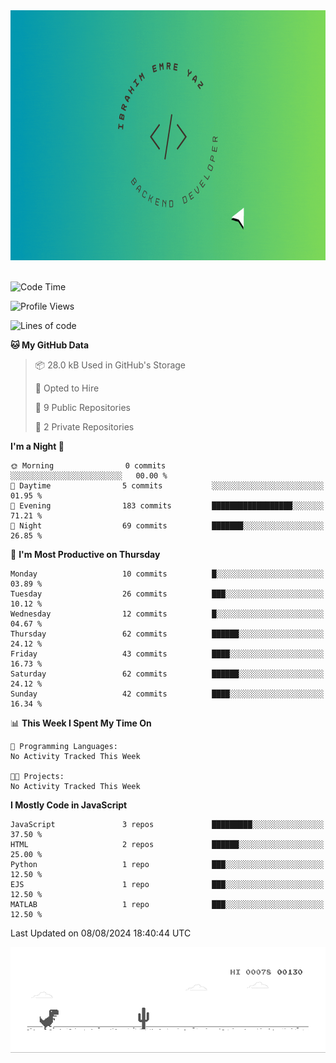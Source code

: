 <a href="https://emre-yaz.github.io/" target="_blank">
  <img src="Logo.gif" alt="Personal Logo" width="900" height="400">
</a>
<br>
<br>

<!--START_SECTION:waka-->
![Code Time](http://img.shields.io/badge/Code%20Time-19%20hrs%2021%20mins-blue)

![Profile Views](http://img.shields.io/badge/Profile%20Views-0-blue)

![Lines of code](https://img.shields.io/badge/From%20Hello%20World%20I%27ve%20Written-615.8%20thousand%20lines%20of%20code-blue)

**🐱 My GitHub Data** 

> 📦 28.0 kB Used in GitHub's Storage 
 > 
> 💼 Opted to Hire
 > 
> 📜 9 Public Repositories 
 > 
> 🔑 2 Private Repositories 
 > 
**I'm a Night 🦉** 

```text
🌞 Morning                0 commits           ░░░░░░░░░░░░░░░░░░░░░░░░░   00.00 % 
🌆 Daytime                5 commits           ░░░░░░░░░░░░░░░░░░░░░░░░░   01.95 % 
🌃 Evening                183 commits         ██████████████████░░░░░░░   71.21 % 
🌙 Night                  69 commits          ███████░░░░░░░░░░░░░░░░░░   26.85 % 
```
📅 **I'm Most Productive on Thursday** 

```text
Monday                   10 commits          █░░░░░░░░░░░░░░░░░░░░░░░░   03.89 % 
Tuesday                  26 commits          ███░░░░░░░░░░░░░░░░░░░░░░   10.12 % 
Wednesday                12 commits          █░░░░░░░░░░░░░░░░░░░░░░░░   04.67 % 
Thursday                 62 commits          ██████░░░░░░░░░░░░░░░░░░░   24.12 % 
Friday                   43 commits          ████░░░░░░░░░░░░░░░░░░░░░   16.73 % 
Saturday                 62 commits          ██████░░░░░░░░░░░░░░░░░░░   24.12 % 
Sunday                   42 commits          ████░░░░░░░░░░░░░░░░░░░░░   16.34 % 
```


📊 **This Week I Spent My Time On** 

```text
💬 Programming Languages: 
No Activity Tracked This Week

🐱‍💻 Projects: 
No Activity Tracked This Week
```

**I Mostly Code in JavaScript** 

```text
JavaScript               3 repos             █████████░░░░░░░░░░░░░░░░   37.50 % 
HTML                     2 repos             ██████░░░░░░░░░░░░░░░░░░░   25.00 % 
Python                   1 repo              ███░░░░░░░░░░░░░░░░░░░░░░   12.50 % 
EJS                      1 repo              ███░░░░░░░░░░░░░░░░░░░░░░   12.50 % 
MATLAB                   1 repo              ███░░░░░░░░░░░░░░░░░░░░░░   12.50 % 
```




 Last Updated on 08/08/2024 18:40:44 UTC
<!--END_SECTION:waka-->

![Alt Text](dino.gif)

<!--
**Emre-Yaz/emre-yaz** is a ✨ _special_ ✨ repository because its `README.md` (this file) appears on your GitHub profile.
-->
